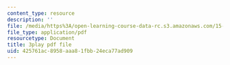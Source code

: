 ```yaml
---
content_type: resource
description: ''
file: /media/https%3A/open-learning-course-data-rc.s3.amazonaws.com/15-071-the-analytics-edge-spring-2017/425761ac8958aaa81fbb24eca77ad909_kYjwB3vfnZg.pdf
file_type: application/pdf
resourcetype: Document
title: 3play pdf file
uid: 425761ac-8958-aaa8-1fbb-24eca77ad909
---
```

